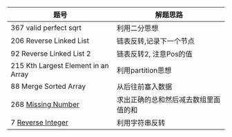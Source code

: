 题号           | 解题思路 
------------- | ------------- |
367 valid perfect sqrt  | 利用二分思想
206 Reverse Linked List | 链表反转,记录下一个节点
92 Reverse Linked List 2 | 链表反转2, 注意Pos的值
215 Kth Largest Element in an Array    | 利用partition思想
88 Merge Sorted Array | 从后往前塞入数据 
268 [Missing Number](https://leetcode-cn.com/problems/missing-number/description) | 求出正确的总和然后减去数组里面值的和
7 [Reverse Integer](https://leetcode-cn.com/problems/reverse-integer/description/) | 利用字符串反转
